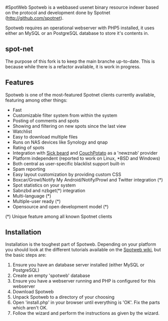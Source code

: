 #SpotWeb
Spotweb is a webbased usenet binary resource indexer based on the protocol and development done by Spotnet (http://github.com/spotnet).

Spotweb requires an operational webserver with PHP5 installed, it uses either an MySQL or an PostgreSQL database to store it's contents in. 

## spot-net
The purpose of this fork is to keep the main branche up-to-date. This is because while there is a refactor available, it is work in progress.

## Features
Spotweb is one of the most-featured Spotnet clients currently available, featuring among other things:

* Fast
* Customizable filter system from within the system
* Posting of comments and spots
* Showing and filtering on new spots since the last view
* Watchlist
* Easy to download multiple files
* Runs on NAS devices like Synology and qnap
* Rating of spots
* Integration with [Sick beard](http://www.sickbeard.com) and [CouchPotato](http://couchpotatoapp.com/) as a 'newznab' provider
* Platform independent (reported to work on Linux, *BSD and Windows)
* Both central as user-specific blacklist support built-in
* Spam reporting
* Easy layout customization by providing custom CSS
* Boxcar/Growl/Notify My Android/Notify/Prowl and Twitter integration (*)
* Spot statistics on your system
* Sabnzbd and nzbget(*) integration
* Multi-language (*) 
* Multiple-user ready (*)
* Opensource and open development model (*)

(*) Unique feature among all known Spotnet clients

## Installation
Installation is the toughest part of Spotweb. Depending on your platform you should look at the different tutorials available on the [Spotweb wiki](https://github.com/spotweb/spotweb/wiki), but the basic steps are:

1. Ensure you have an database server installed (either MySQL or PostgreSQL)
2. Create an empty 'spotweb' database
3. Ensure you have a webserver running and PHP is configured for this webserver
3. Download Spotweb 
4. Unpack Spotweb to a directory of your choosing
5. Open 'install.php' in your browser until everything is 'OK'. Fix the parts which aren't OK.
6. Follow the wizard and perform the instructions as given by the wizard.

